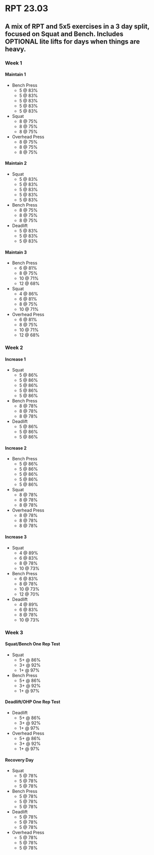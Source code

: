# RPT 23.03

## A mix of RPT and 5x5 exercises in a 3 day split, focused on Squat and Bench. Includes OPTIONAL lite lifts for days when things are heavy.

### Week 1

#### Maintain 1

* Bench Press
  * 5 @ 83%
  * 5 @ 83%
  * 5 @ 83%
  * 5 @ 83%
  * 5 @ 83%
* Squat
  * 8 @ 75%
  * 8 @ 75%
  * 8 @ 75%
* Overhead Press
  * 8 @ 75%
  * 8 @ 75%
  * 8 @ 75%

#### Maintain 2

* Squat
  * 5 @ 83%
  * 5 @ 83%
  * 5 @ 83%
  * 5 @ 83%
  * 5 @ 83%
* Bench Press
  * 8 @ 75%
  * 8 @ 75%
  * 8 @ 75%
* Deadlift
  * 5 @ 83%
  * 5 @ 83%
  * 5 @ 83%

#### Maintain 3

* Bench Press
  * 6 @ 81%
  * 8 @ 75%
  * 10 @ 71%
  * 12 @ 68%
* Squat
  * 4 @ 86%
  * 6 @ 81%
  * 8 @ 75%
  * 10 @ 71%
* Overhead Press
  * 6 @ 81%
  * 8 @ 75%
  * 10 @ 71%
  * 12 @ 68%

### Week 2

#### Increase 1

* Squat
  * 5 @ 86%
  * 5 @ 86%
  * 5 @ 86%
  * 5 @ 86%
  * 5 @ 86%
* Bench Press
  * 8 @ 78%
  * 8 @ 78%
  * 8 @ 78%
* Deadlift
  * 5 @ 86%
  * 5 @ 86%
  * 5 @ 86%

#### Increase 2

* Bench Press
  * 5 @ 86%
  * 5 @ 86%
  * 5 @ 86%
  * 5 @ 86%
  * 5 @ 86%
* Squat
  * 8 @ 78%
  * 8 @ 78%
  * 8 @ 78%
* Overhead Press
  * 8 @ 78%
  * 8 @ 78%
  * 8 @ 78%

#### Increase 3

* Squat
  * 4 @ 89%
  * 6 @ 83%
  * 8 @ 78%
  * 10 @ 73%
* Bench Press
  * 6 @ 83%
  * 8 @ 78%
  * 10 @ 73%
  * 12 @ 70%
* Deadlift
  * 4 @ 89%
  * 6 @ 83%
  * 8 @ 78%
  * 10 @ 73%

### Week 3

#### Squat/Bench One Rep Test

* Squat
  * 5+ @ 86%
  * 3+ @ 92%
  * 1+ @ 97%
* Bench Press
  * 5+ @ 86%
  * 3+ @ 92%
  * 1+ @ 97%

#### Deadlift/OHP One Rep Test

* Deadlift
  * 5+ @ 86%
  * 3+ @ 92%
  * 1+ @ 97%
* Overhead Press
  * 5+ @ 86%
  * 3+ @ 92%
  * 1+ @ 97%

#### Recovery Day

* Squat
  * 5 @ 78%
  * 5 @ 78%
  * 5 @ 78%
* Bench Press
  * 5 @ 78%
  * 5 @ 78%
  * 5 @ 78%
* Deadlift
  * 5 @ 78%
  * 5 @ 78%
  * 5 @ 78%
* Overhead Press
  * 5 @ 78%
  * 5 @ 78%
  * 5 @ 78%

